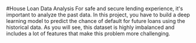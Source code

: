 #House Loan Data Analysis
For safe and secure lending experience, it's important to analyze the past data. In this project,
you have to build a deep learning model to predict the chance of default for future loans using the historical data. As you will see, 
this dataset is highly imbalanced and includes a lot of features that make this problem more challenging.
